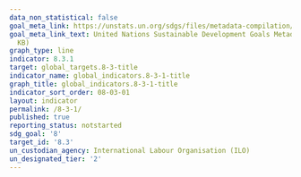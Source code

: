 ```yaml
---
data_non_statistical: false
goal_meta_link: https://unstats.un.org/sdgs/files/metadata-compilation/Metadata-Goal-8.pdf
goal_meta_link_text: United Nations Sustainable Development Goals Metadata (PDF 231
  KB)
graph_type: line
indicator: 8.3.1
target: global_targets.8-3-title
indicator_name: global_indicators.8-3-1-title
graph_title: global_indicators.8-3-1-title
indicator_sort_order: 08-03-01
layout: indicator
permalink: /8-3-1/
published: true
reporting_status: notstarted
sdg_goal: '8'
target_id: '8.3'
un_custodian_agency: International Labour Organisation (ILO)
un_designated_tier: '2'
---
```

